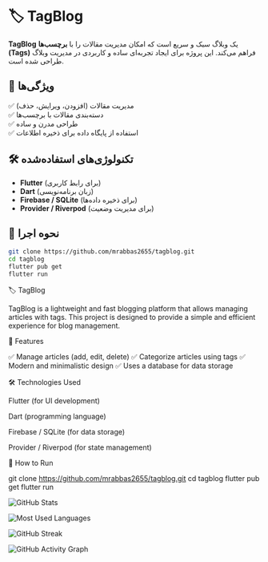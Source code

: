 # 🏷️ TagBlog  

**TagBlog** یک وبلاگ سبک و سریع است که امکان مدیریت مقالات را با **برچسب‌ها (Tags)** فراهم می‌کند. این پروژه برای ایجاد تجربه‌ای ساده و کاربردی در مدیریت وبلاگ طراحی شده است.  

## 🚀 ویژگی‌ها  
✅ مدیریت مقالات (افزودن، ویرایش، حذف)  
✅ دسته‌بندی مقالات با برچسب‌ها  
✅ طراحی مدرن و ساده  
✅ استفاده از پایگاه داده برای ذخیره اطلاعات  

## 🛠️ تکنولوژی‌های استفاده‌شده  
- **Flutter** (برای رابط کاربری)  
- **Dart** (زبان برنامه‌نویسی)  
- **Firebase / SQLite** (برای ذخیره داده‌ها)  
- **Provider / Riverpod** (برای مدیریت وضعیت)  

## 📂 نحوه اجرا  
```sh
git clone https://github.com/mrabbas2655/tagblog.git
cd tagblog
flutter pub get
flutter run
```
🏷️ TagBlog

TagBlog is a lightweight and fast blogging platform that allows managing articles with tags. This project is designed to provide a simple and efficient experience for blog management.

🚀 Features

✅ Manage articles (add, edit, delete)
✅ Categorize articles using tags
✅ Modern and minimalistic design
✅ Uses a database for data storage

🛠️ Technologies Used

Flutter (for UI development)

Dart (programming language)

Firebase / SQLite (for data storage)

Provider / Riverpod (for state management)


📂 How to Run

git clone https://github.com/mrabbas2655/tagblog.git
cd tagblog
flutter pub get
flutter run

![GitHub Stats](https://github-readme-stats.vercel.app/api?username=mrabbas2655&show_icons=true&theme=tokyonight)  

![Most Used Languages](https://github-readme-stats.vercel.app/api/top-langs/?username=mrabbas2655&layout=compact&theme=tokyonight)  

![GitHub Streak](https://streak-stats.demolab.com?user=mrabbas2655&theme=tokyonight)  

![GitHub Activity Graph](https://github-readme-activity-graph.vercel.app/graph?username=mrabbas2655&theme=tokyonight)
